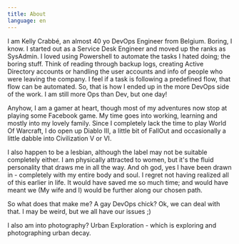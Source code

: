```yaml
---
title: About
language: en
---
```

I am Kelly Crabbé, an almost 40 yo DevOps Engineer from Belgium. Boring, I know. I started out as a Service Desk Engineer and moved up the ranks as SysAdmin. I loved using Powershell to automate the tasks I hated doing; the boring stuff. Think of reading through backup logs, creating Active Directory accounts or handling the user accounts and info of people who were leaving the company. I feel if a task is following a predefined flow, that flow can be automated. So, that is how I ended up in the more DevOps side of the work. I am still more Ops than Dev, but one day!

Anyhow, I am a gamer at heart, though most of my adventures now stop at playing some Facebook game. My time goes into working, learning and mostly into my lovely family. Since I completely lack the time to play World Of Warcraft, I do open up Diablo III, a little bit of FallOut and occasionally a little dabble into Civilization V or VI. 

I also happen to be a lesbian, although the label may not be suitable completely either. I am physically attracted to women, but it's the fluid personality that draws me in all the way. And oh god, yes I have been drawn in - completely with my entire body and soul. I regret not having realized all of this earlier in life. It would have saved me so much time; and would have meant we (My wife and I) would be further along our chosen path. 

So what does that make me? A gay DevOps chick? Ok, we can deal with that. I may be weird, but we all have our issues ;)

I also am into photography? Urban Exploration - which is exploring and photographing urban decay. 